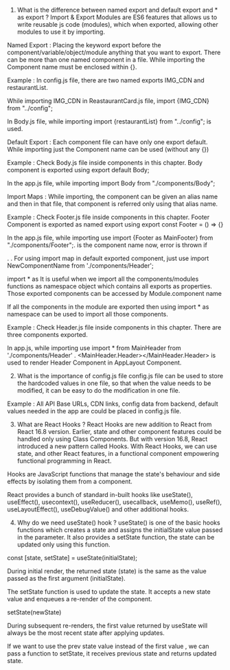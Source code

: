 1. What is the difference between named export and default export and * as export ?
Import & Export Modules are ES6 features that allows us to write reusable js code (modules), which when exported, allowing other modules to use it by importing.

Named Export : Placing the keyword export before the component/variable/object/module anything that you want to export. There can be more than one named component in a file. While importing the Component name must be enclosed within {}.

Example : In config.js file, there are two named exports IMG_CDN and restaurantList.

While importing IMG_CDN in ReastaurantCard.js file, import {IMG_CDN} from "../config";

In Body.js file, while importing import {restaurantList} from "../config"; is used.

Default Export : Each component file can have only one export default. While importing just the Component name can be used (without any {})

Example : Check Body.js file inside components in this chapter. Body component is exported using export default Body;

In the app.js file, while importing import Body from "./components/Body";

Import Maps : While importing, the component can be given an alias name and then in that file, that component is referred only using that alias name.

Example : Check Footer.js file inside components in this chapter. Footer Component is exported as named export using export const Footer = () => {}

In the app.js file, while importing use import {Footer as MainFooter} from "./components/Footer";. is the component name now, error is thrown if

. .
For using import map in default exported component, just use import NewComponentName from './components/Header';

import * as It is useful when we import all the components/modules functions as namespace object which contains all exports as properties. Those exported components can be accessed by Module.component name

If all the components in the module are exported then using import * as namespace can be used to import all those components.

Example : Check Header.js file inside components in this chapter. There are three components exported.

In app.js, while importing use import * from MainHeader from './components/Header' . <MainHeader.Header></MainHeader.Header> is used to render Header Component in AppLayout Component.

2. What is the importance of config.js file
config.js file can be used to store the hardcoded values in one file, so that when the value needs to be modified, it can be easy to do the modification in one file.

Example : All API Base URLs, CDN links, config data from backend, default values needed in the app are could be placed in config.js file.

3. What are React Hooks ?
React Hooks are new addition to React from React 16.8 version. Earlier, state and other component features could be handled only using Class Components. But with version 16.8, React introduced a new pattern called Hooks. With React Hooks, we can use state, and other React features, in a functional component empowering functional programming in React.

Hooks are JavaScript functions that manage the state's behaviour and side effects by isolating them from a component.

React provides a bunch of standard in-built hooks like useState(), useEffect(), usecontext(), useReducer(), usecallback, useMemo(), useRef(), useLayoutEffect(), useDebugValue() and other additional hooks.

4. Why do we need useState() hook ?
useState() is one of the basic hooks functions which creates a state and assigns the initialState value passed in the parameter. It also provides a setState function, the state can be updated only using this function.

const [state, setState] = useState(initialState);

During initial render, the returned state (state) is the same as the value passed as the first argument (initialState).

The setState function is used to update the state. It accepts a new state value and enqueues a re-render of the component.

setState(newState)

During subsequent re-renders, the first value returned by useState will always be the most recent state after applying updates.

If we want to use the prev state value instead of the first value , we can pass a function to setState, it receives previous state and returns updated state.